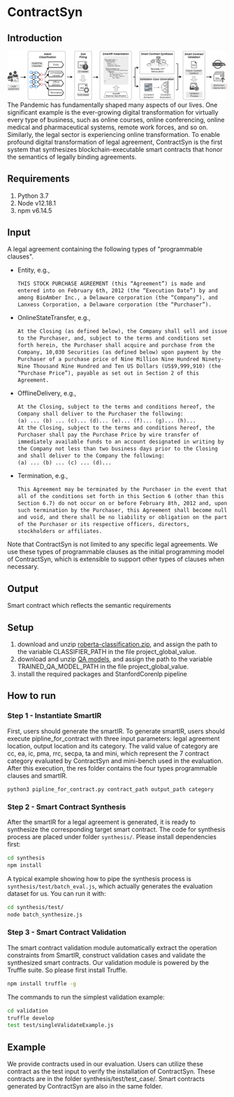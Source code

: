# ContractSyn

## Introduction
![System arch of ContractSyn](picture/system-arch.png)
The Pandemic has fundamentally shaped many aspects of our lives. One significant example is the ever-growing digital transformation for virtually every type of business, such as online courses, online conferencing, online medical and pharmaceutical systems, remote work forces, and so on.
Similarly, the legal sector is experiencing online transformation. To enable profound digital
transformation of legal agreement, ContractSyn is the first system that synthesizes blockchain-executable
smart contracts that honor the semantics of legally binding agreements.

## Requirements
<ol>
<li>Python 3.7</li>
<li>Node v12.18.1</li>
<li>npm v6.14.5</li>
</ol>

## Input
A legal agreement containing the following types of "programmable clauses". 

* Entity, e.g.,
    ```
    THIS STOCK PURCHASE AGREEMENT (this “Agreement”) is made and entered into on February 6th, 2012 (the “Execution Date”) by and among BioAmber Inc., a Delaware corporation (the “Company”), and Lanxess Corporation, a Delaware corporation (the “Purchaser”).
    ```
* OnlineStateTransfer, e.g.,
    ```
    At the Closing (as defined below), the Company shall sell and issue to the Purchaser, and, subject to the terms and conditions set forth herein, the Purchaser shall acquire and purchase from the Company, 10,030 Securities (as defined below) upon payment by the Purchaser of a purchase price of Nine Million Nine Hundred Ninety-Nine Thousand Nine Hundred and Ten US Dollars (US$9,999,910) (the “Purchase Price”), payable as set out in Section 2 of this Agreement.
    ```

* OfflineDelivery, e.g.,
    ```
    At the Closing, subject to the terms and conditions hereof, the Company shall deliver to the Purchaser the following:
    (a) ... (b) ... (c)... (d)... (e)... (f)... (g)... (h)...
    At the Closing, subject to the terms and conditions hereof, the Purchaser shall pay the Purchase Price by wire transfer of immediately available funds to an account designated in writing by the Company not less than two business days prior to the Closing and shall deliver to the Company the following:
    (a) ... (b) ... (c) ... (d)...
    ```

* Termination, e.g.,
    ```
    This Agreement may be terminated by the Purchaser in the event that all of the conditions set forth in this Section 6 (other than this Section 6.7) do not occur on or before February 8th, 2012 and, upon such termination by the Purchaser, this Agreement shall become null and void, and there shall be no liability or obligation on the part of the Purchaser or its respective officers, directors, stockholders or affiliates.
    ```

Note that ContractSyn is not limited to any specific legal agreements. We use these types of programmable clauses as the initial programming model of ContractSyn, which is extensible to support other types of clauses when necessary.

## Output
Smart contract which reflects the semantic requirements

## Setup
1. download and unzip [roberta-classification.zip](https://drive.google.com/file/d/1lC1kMeUqHQxkUuT_tuXnIVBdmzjVfo6t/view?usp=sharing), and assign the path to the variable CLASSIFIER_PATH in the file project_global_value.
2. download and unzip [QA models](https://drive.google.com/drive/folders/1DZBVHkmwYkjyKqEfRZRy-vHRJ_Df9A0I?usp=sharing), and assign the path to the variable TRAINED_QA_MODEL_PATH in the file project_global_value.
3. install the required packages and StanfordCorenlp pipeline

## How to run

### Step 1 - Instantiate SmartIR
First, users should generate the smartIR. To generate smartIR, users should execute
pipline_for_contract with three input parameters: legal agreement location, output location and its category.
The valid value of category are cc, ea, ic, pma, rrc, secpa, ta and mini, which represent the 7 contract category evaluated by ContractSyn and mini-bench used in the evaluation.
After this execution, the res folder contains the four types programmable clauses and smartIR.

    python3 pipline_for_contract.py contract_path output_path category

### Step 2 - Smart Contract Synthesis

After the smartIR for a legal agreement is generated, it is ready to synthesize the corresponding target smart contract. The code for synthesis process are placed under folder `synthesis/`. Please install dependencies first:

```bash
cd synthesis
npm install
```

A typical example showing how to pipe the synthesis process is `synthesis/test/batch_eval.js`, which actually generates the evaluation dataset for us. You can run it with:

```bash
cd synthesis/test/
node batch_synthesize.js
```

### Step 3 - Smart Contract Validation

The smart contract validation module automatically extract the operation constraints from SmartIR, construct validation cases and validate the synthesized smart contracts. Our validation module is powered by the Truffle suite. So please first install Truffle.

```bash
npm install truffle -g
```

The commands to run the simplest validation example:

```bash
cd validation
truffle develop
test test/singleValidateExample.js
```

## Example
We provide contracts used in our evaluation. Users can utilize these contract
as the test input to verify the installation of ContractSyn. These contracts are 
in the folder synthesis/test/test_case/. 
Smart contracts generated by ContractSyn are also in the same folder.
